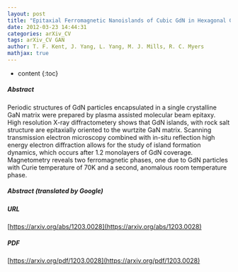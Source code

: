 ```yaml
---
layout: post
title: "Epitaxial Ferromagnetic Nanoislands of Cubic GdN in Hexagonal GaN"
date: 2012-03-23 14:44:31
categories: arXiv_CV
tags: arXiv_CV GAN
author: T. F. Kent, J. Yang, L. Yang, M. J. Mills, R. C. Myers
mathjax: true
---
```


* content
{:toc}

##### Abstract
Periodic structures of GdN particles encapsulated in a single crystalline GaN matrix were prepared by plasma assisted molecular beam epitaxy. High resolution X-ray diffractometery shows that GdN islands, with rock salt structure are epitaxially oriented to the wurtzite GaN matrix. Scanning transmission electron microscopy combined with in-situ reflection high energy electron diffraction allows for the study of island formation dynamics, which occurs after 1.2 monolayers of GdN coverage. Magnetometry reveals two ferromagnetic phases, one due to GdN particles with Curie temperature of 70K and a second, anomalous room temperature phase.

##### Abstract (translated by Google)


##### URL
[https://arxiv.org/abs/1203.0028](https://arxiv.org/abs/1203.0028)

##### PDF
[https://arxiv.org/pdf/1203.0028](https://arxiv.org/pdf/1203.0028)

